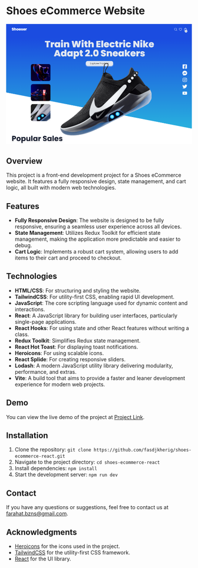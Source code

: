 # Shoes eCommerce Website

![Home Image](https://github.com/fasdjkherig/shoes-ecommerce-react/blob/main/src/assets/shoes-cover.png)

## Overview

This project is a front-end development project for a Shoes eCommerce website. It features a fully responsive design, state management, and cart logic, all built with modern web technologies.

## Features

- **Fully Responsive Design**: The website is designed to be fully responsive, ensuring a seamless user experience across all devices.
- **State Management**: Utilizes Redux Toolkit for efficient state management, making the application more predictable and easier to debug.
- **Cart Logic**: Implements a robust cart system, allowing users to add items to their cart and proceed to checkout.

## Technologies

- **HTML/CSS**: For structuring and styling the website.
- **TailwindCSS**: For utility-first CSS, enabling rapid UI development.
- **JavaScript**: The core scripting language used for dynamic content and interactions.
- **React**: A JavaScript library for building user interfaces, particularly single-page applications.
- **React Hooks**: For using state and other React features without writing a class.
- **Redux Toolkit**: Simplifies Redux state management.
- **React Hot Toast**: For displaying toast notifications.
- **Heroicons**: For using scalable icons.
- **React Splide**: For creating responsive sliders.
- **Lodash**: A modern JavaScript utility library delivering modularity, performance, and extras.
- **Vite**: A build tool that aims to provide a faster and leaner development experience for modern web projects.

## Demo

You can view the live demo of the project at [Project Link](https://shoes-ecommerce-react.vercel.app/).

## Installation

1. Clone the repository: `git clone https://github.com/fasdjkherig/shoes-ecommerce-react.git`
2. Navigate to the project directory: `cd shoes-ecommerce-react`
3. Install dependencies: `npm install`
4. Start the development server: `npm run dev`

## Contact

If you have any questions or suggestions, feel free to contact us at [farahat.bzns@gmail.com](mailto:farahat.bzns@gmail.com).

## Acknowledgments

- [Heroicons](https://heroicons.com/) for the icons used in the project.
- [TailwindCSS](https://tailwindcss.com/) for the utility-first CSS framework.
- [React](https://reactjs.org/) for the UI library.
